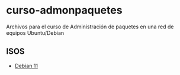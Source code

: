 # curso-admonpaquetes
Archivos para el curso de Administración de paquetes en una red de equipos Ubuntu/Debian
## ISOS
- [Debian 11](https://drive.google.com/file/d/1NZuq7Syam3AFnhZdF4PAK4PfVG6TiASE/view?usp=drive_link)
